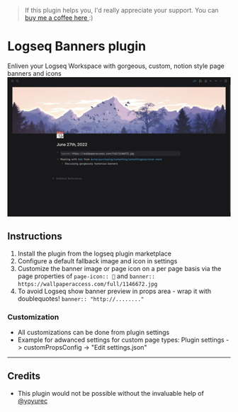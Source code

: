 >If this plugin helps you, I'd really appreciate your support. You can [buy me a coffee here ](https://www.buymeacoffee.com/sawhney17) :)
# Logseq Banners plugin
Enliven your Logseq Workspace with gorgeous, custom, notion style page banners and icons
![](./Screenshot%202022-06-27%20at%2010.46.44%20PM.png)
## Instructions
1. Install the plugin from the logseq plugin marketplace
2. Configure a default fallback image and icon in settings
3. Customize the banner image or page icon on a per page basis via the page properties of `page-icon:: 💸` and `banner:: https://wallpaperaccess.com/full/1146672.jpg`
4. To avoid Logseq show banner preview in props area - wrap it with doublequotes! `banner:: "http://........"`


### Customization
- All customizations can be done from plugin settings
- Example for adwanced settings for custom page types: Plugin settings -> customPropsConfig -> "Edit settings.json"

---
## Credits
- This plugin would not be possible without the invaluable help of [@yoyurec](https://github.com/yoyurec)
